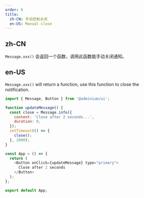 ```yaml
---
order: 6
title:
  zh-CN: 手动控制关闭
  en-US: Manual close
---
```


## zh-CN

`Message.xxx()` 会返回一个函数，调用此函数能手动关闭通知。

## en-US

`Message.xxx()` will return a function, use this function to close the notification.

```js
import { Message, Button } from '@adminium/ui';

function updateMessage() {
  const close = Message.info({
    content: 'Close after 2 seconds...',
    duration: 0,
  });
  setTimeout(() => {
    close();
  }, 2000);
}

const App = () => {
  return (
    <Button onClick={updateMessage} type="primary">
      Close after 2 seconds
    </Button>
  );
};

export default App;
```
